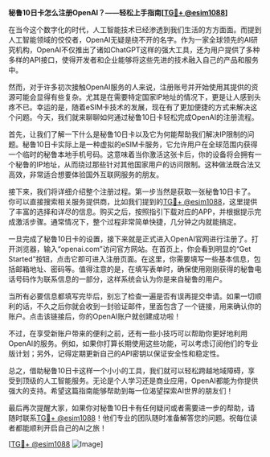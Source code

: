 **秘鲁10日卡怎么注册OpenAI？——轻松上手指南[[TG💪+ @esim1088](https://t.me/s/esim1088)]**

在当今这个数字化的时代，人工智能技术已经渗透到我们生活的方方面面。而提到人工智能领域的佼佼者，OpenAI无疑是绕不开的名字。作为一家全球领先的AI研究机构，OpenAI不仅推出了诸如ChatGPT这样的强大工具，还为用户提供了多种多样的API接口，使得开发者和企业能够将这些先进的技术融入自己的产品和服务中。

然而，对于许多初次接触OpenAI服务的人来说，注册账号并开始使用其提供的资源可能会显得有些复杂。尤其是在需要特定国家IP地址的情况下，更是让人感到头疼不已。幸运的是，随着eSIM卡技术的发展，现在有了更加便捷的方式来解决这个问题。今天，我们就来聊聊如何通过秘鲁10日卡轻松完成OpenAI的注册流程。

首先，让我们了解一下什么是秘鲁10日卡以及它为何能帮助我们解决IP限制的问题。秘鲁10日卡实际上是一种虚拟的eSIM卡服务，它允许用户在全球范围内获得一个临时的秘鲁本地手机号码。这意味着当你激活这张卡后，你的设备将会拥有一个秘鲁的IP地址，从而绕过那些针对其他国家用户的访问限制。这种做法既合法又高效，非常适合想要体验国外互联网服务的朋友。

接下来，我们将详细介绍整个注册过程。第一步当然是获取一张秘鲁10日卡了。你可以直接搜索相关服务提供商，比如我们提到的[TG💪+ @esim1088](https://t.me/s/esim1088)，这里提供了丰富的选择和详尽的信息。购买之后，按照指引下载对应的APP，并根据提示完成激活步骤。通常情况下，整个过程非常简单快捷，几分钟之内就能搞定。

一旦完成了秘鲁10日卡的设置，接下来就是正式进入OpenAI官网进行注册了。打开浏览器，输入“openai.com”访问官方网站。在首页上，你会看到明显的“Get Started”按钮，点击它即可进入注册页面。在这里，你需要填写一些基本信息，包括邮箱地址、密码等。值得注意的是，在填写表单时，确保使用刚刚获得的秘鲁电话号码作为联系信息的一部分，这样系统会认为你是来自秘鲁的用户。

当所有必要信息都填写完毕后，别忘了检查一遍是否有误再提交申请。如果一切顺利的话，不久之后你就会收到一封验证邮件，里面包含了一个链接，用来确认你的账户。点击该链接后，你的OpenAI账户就创建成功啦！

不过，在享受新账户带来的便利之前，还有一些小技巧可以帮助你更好地利用OpenAI的服务。例如，如果你打算长期使用这些功能，可以考虑订阅他们的专业版计划；另外，记得定期更新自己的API密钥以保证安全性和稳定性。

总之，借助秘鲁10日卡这样一个小小的工具，我们就可以轻松跨越地域障碍，享受到顶级的人工智能服务。无论是个人学习还是商业应用，OpenAI都能为你提供强大的支持。希望这篇指南能够帮助到每一位渴望探索AI世界的朋友们！

最后再次提醒大家，如果你对秘鲁10日卡有任何疑问或者需要进一步的帮助，请随时联系[TG💪+ @esim1088](https://t.me/s/esim1088)！他们专业的团队随时准备解答您的问题。祝每位读者都能顺利开启自己的AI之旅！

[[TG💪+ @esim1088](https://t.me/s/esim1088) ![Image](https://i.postimg.cc/4NQfJmqS/Snipaste-2025-05-13-00-14-12.png)]